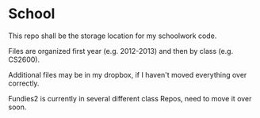 School
======

This repo shall be the storage location for my schoolwork code.

Files are organized first year (e.g. 2012-2013) and then by class (e.g. CS2600).

Additional files may be in my dropbox, if I haven't moved everything over correctly.

Fundies2 is currently in several different class Repos, need to move it over soon.
